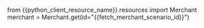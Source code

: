 from {{python_client_resource_name}}.resources import Merchant
merchant = Merchant.get(id="{{fetch_merchant_scenario_id}}")
